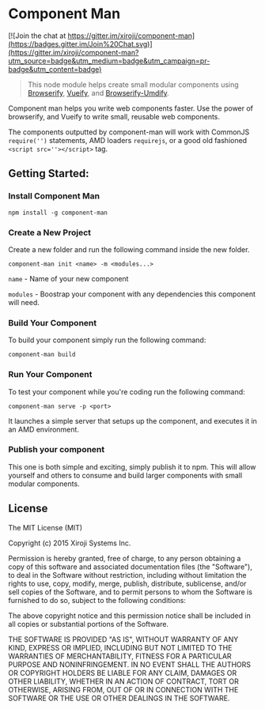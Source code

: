 # Component Man

[![Join the chat at https://gitter.im/xiroji/component-man](https://badges.gitter.im/Join%20Chat.svg)](https://gitter.im/xiroji/component-man?utm_source=badge&utm_medium=badge&utm_campaign=pr-badge&utm_content=badge)

> This node module helps create small modular components using [Browserify](http://browserify.org), [Vueify](https://github.com/vuejs/vueify), and [Browserify-Umdify](https://github.com/xiroji/browserify-umdify).

Component man helps you write web components faster. Use the power of browserify, and Vueify to write small, reusable web components.

The components outputted by component-man will work with CommonJS `require('')` statements, AMD loaders `requirejs`, or a good old fashioned `<script src=''></script>` tag.

## Getting Started:

### Install Component Man

    npm install -g component-man

### Create a New Project

Create a new folder and run the following command inside the new folder.

    component-man init <name> -m <modules...>

`name`    - Name of your new component

`modules` - Boostrap your component with any dependencies this component will need.


### Build Your Component

To build your component simply run the following command:

    component-man build

### Run Your Component

To test your component while you're coding run the following command:

    component-man serve -p <port>

It launches a simple server that setups up the component, and executes it in an AMD environment.

### Publish your component

This one is both simple and exciting, simply publish it to npm. This will allow yourself and others to consume and build larger components with small modular components. 

## License
The MIT License (MIT)

Copyright (c) 2015 Xiroji Systems Inc.

Permission is hereby granted, free of charge, to any person obtaining a copy of this software and associated documentation files (the "Software"), to deal in the Software without restriction, including without limitation the rights to use, copy, modify, merge, publish, distribute, sublicense, and/or sell copies of the Software, and to permit persons to whom the Software is furnished to do so, subject to the following conditions:

The above copyright notice and this permission notice shall be included in all copies or substantial portions of the Software.

THE SOFTWARE IS PROVIDED "AS IS", WITHOUT WARRANTY OF ANY KIND, EXPRESS OR IMPLIED, INCLUDING BUT NOT LIMITED TO THE WARRANTIES OF MERCHANTABILITY, FITNESS FOR A PARTICULAR PURPOSE AND NONINFRINGEMENT. IN NO EVENT SHALL THE AUTHORS OR COPYRIGHT HOLDERS BE LIABLE FOR ANY CLAIM, DAMAGES OR OTHER LIABILITY, WHETHER IN AN ACTION OF CONTRACT, TORT OR OTHERWISE, ARISING FROM, OUT OF OR IN CONNECTION WITH THE SOFTWARE OR THE USE OR OTHER DEALINGS IN THE SOFTWARE.
